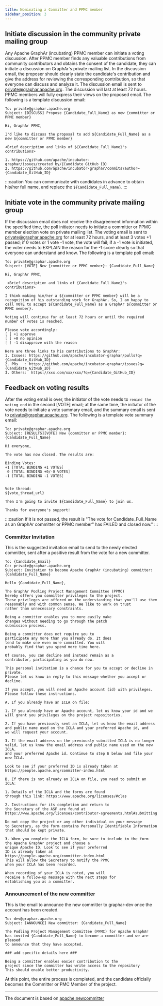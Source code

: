 ```yaml
---
title: Nominating a Committer and PPMC member
sidebar_position: 3
---
```


## Initiate discussion in the community private mailing group
Any Apache GraphAr (incubating) PPMC member can initiate a voting discussion.
After PPMC member finds any valuable contributions from community contributors and obtains the consent of the candidate, they can initiate a discussion on GraphAr's private mailing list.
In the discussion email, the proposer should clearly state the candidate's contribution and give the address for reviewing the corresponding contribution, so that everyone can discuss and analyze it.
The discussion email is sent to private@graphar.apache.org. The discussion will last at least 72 hours. PPMC members will fully express their views on the proposed email.
The following is a template  discussion email:
```shell
To: private@graphar.apache.org
Subject: [DISCUSS] Propose {Candidate_Full_Name} as new {committer or PPMC member}

Hi, GraphAr PPMC,
 
I'd like to discuss the proposal to add ${Candidate_Full_Name} as a new ${committer or PPMC member}

<Brief description and links of ${Candidate_Full_Name}'s contributions>
 
1. https://github.com/apache/incubator-graphar/issues/created_by/{Candidate_GitHub_ID} 
2. https://github.com/apache/incubator-graphar/commits?author={Candidate_GitHub_ID}
```

:::caution
You can communicate with candidates in advance to obtain his/her full name, and replace the `${Candidate_Full_Name}`.
:::

## Initiate vote in the community private mailing group
If the discussion email does not receive the disagreement information within the specified time, the poll initiator needs to initiate a committer or PPMC member election vote on private mailing list.
The voting email is sent to private@graphar.apache.org for at least 72 hours, and at least 3 votes +1 passed; if 0 votes or 1 vote -1 vote, the vote will fail; if a -1 vote is initiated, the voter needs to EXPLAIN the reason for the -1 score clearly so that everyone can understand and know.
The following is a template  poll email: 
```shell
To: private@graphar.apache.org
Subject: [VOTE] New {committer or PPMC member}: {Candidate_Full_Name} 

Hi, GraphAr PPMC,
 
 <Brief description and links of {Candidate_Full_Name}'s contributions>

I think making him/her a ${committer or PPMC member} will be a recognition of his outstanding work for GraphAr. So, I am happy to call VOTE to accept ${Candidate_Full_Name} as a GraphAr ${committer or PPMC member}.
 
Voting will continue for at least 72 hours or until the required number of votes is reached.

Please vote accordingly:
[ ] +1 approve
[ ] +0 no opinion
[ ] -1 disapprove with the reason  
  
Here are three links to his contributions to GraphAr:
1. Issues: https://github.com/apache/incubator-graphar/pulls?q={Candidate_GitHub_ID}
2. PRs   : https://github.com/apache/incubator-graphar/issues?q={Candidate_GitHub_ID}
3. Others:  https://xxx.com/xxx/xxx/?q={Candidate_GitHub_ID}
```

## Feedback on voting results
After the voting email is over, the initiator of the vote needs to `remind the voting end` in the second [VOTE] email; at the same time, the initiator of the vote needs to initiate a vote summary email, and the summary email is sent to private@graphar.apache.org.
The following is a template  vote summary email:
```shell
To: private@graphar.apache.org
Subject: [RESULTS][VOTE] New {committer or PPMC member}: {Candidate_Full_Name}

Hi everyone,

The vote has now closed. The results are:

Binding Votes:
+1 [TOTAL BINDING +1 VOTES]
 0 [TOTAL BINDING +0/-0 VOTES]
-1 [TOTAL BINDING -1 VOTES]


Vote thread:
${vote_thread_url}

Then I'm going to invite ${Candidate_Full_Name} to join us.

Thanks for everyone's support!   
```

:::caution
If it is not passed, the result is "The vote for Candidate_Full_Name as an GraphAr committer or PPMC member" has FAILED and closed now."
:::

### Committer Invitation

This is the suggested invitation email to send to the newly elected committer, sent after a positive result from the vote for a new committer.

```shell
To: {Candidate_Email}
Cc: private@graphar.apache.org
Subject: Invitation to become Apache GraphAr (incubating) committer: {Candidate_Full_Name}

Hello {Candidate_Full_Name},

The GraphAr Podling Project Management Committee (PPMC)
hereby offers you committer privileges to the project.
These privileges are offered on the understanding that you'll use them
reasonably and with common sense. We like to work on trust
rather than unnecessary constraints.

Being a committer enables you to more easily make
changes without needing to go through the patch
submission process.

Being a committer does not require you to
participate any more than you already do. It does
tend to make one even more committed. You will
probably find that you spend more time here.

Of course, you can decline and instead remain as a
contributor, participating as you do now.

This personal invitation is a chance for you to accept or decline in private.
Please let us know in reply to this message whether you accept or decline.

If you accept, you will need an Apache account (id) with privileges.
Please follow these instructions.

A. If you already have an ICLA on file:

1. If you already have an Apache account, let us know your id and we
will grant you privileges on the project repositories.

2. If you have previously sent an ICLA, let us know the email address
and public name used on the ICLA and your preferred Apache id, and
we will request your account.

3. If the email address on the previously submitted ICLA is no longer
valid, let us know the email address and public name used on the new ICLA,
and your preferred Apache id. Continue to step B below and file your new ICLA.

Look to see if your preferred ID is already taken at
https://people.apache.org/committer-index.html

B. If there is not already an ICLA on file, you need to submit an ICLA:

1. Details of the ICLA and the forms are found
through this link: https://www.apache.org/licenses/#clas

2. Instructions for its completion and return to
the Secretary of the ASF are found at
https://www.apache.org/licenses/contributor-agreements.html#submitting

Do not copy the project or any other individual on your message
to Secretary, as the form contains Personally Identifiable Information
that should be kept private.

3. When you complete the ICLA form, be sure to include in the form
the Apache GraphAr project and choose a
unique Apache ID. Look to see if your preferred
ID is already taken at
https://people.apache.org/committer-index.html
This will allow the Secretary to notify the PPMC
when your ICLA has been recorded.

When recording of your ICLA is noted, you will
receive a follow-up message with the next steps for
establishing you as a committer.
```

### Announcement of the new committer
This is the email to announce the new committer to graphar-dev once the account has been created.

```shell
To: dev@graphar.apache.org
Subject: [ANNOUNCE] New committer: {Candidate_Full_Name}

The Podling Project Management Committee (PPMC) for Apache GraphAr
has invited {Candidate_Full_Name} to become a committer and we are pleased
to announce that they have accepted.

### add specific details here ###

Being a committer enables easier contribution to the
project since the committer has write access to the repository
This should enable better productivity.
```

 
At this point, the entire process is completed, and the candidate officially becomes the Committer or PMC Member of the project.

---
The document is based on [apache newcommitter](https://community.apache.org/newcommitter.html#new-committer-process)
